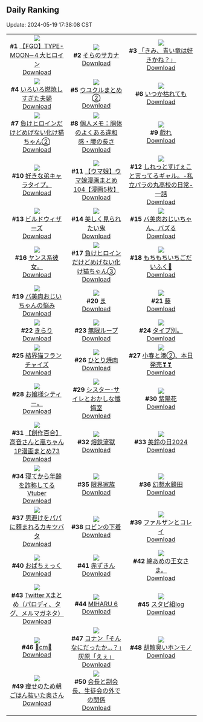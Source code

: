 ## Daily Ranking
Update: 2024-05-19 17:38:08 CST

|      |      |      |
| :----: | :----: | :----: |
| ![](https://i.pixiv.re/c/240x480/img-master/img/2024/05/17/00/05/31/118789042_p0_master1200.jpg)<br>**#1** [【FGO】TYPE-MOON─４大ヒロイン](https://www.pixiv.net/artworks/118789042)<br>[Download](https://i.pixiv.re/img-original/img/2024/05/17/00/05/31/118789042_p0.jpg) | ![](https://i.pixiv.re/c/240x480/img-master/img/2024/05/17/18/48/33/118805757_p0_master1200.jpg)<br>**#2** [そらのサカナ](https://www.pixiv.net/artworks/118805757)<br>[Download](https://i.pixiv.re/img-original/img/2024/05/17/18/48/33/118805757_p0.jpg) | ![](https://i.pixiv.re/c/240x480/img-master/img/2024/05/17/07/30/01/118795476_p0_master1200.jpg)<br>**#3** [「きみ、青い竜は好きかね？」](https://www.pixiv.net/artworks/118795476)<br>[Download](https://i.pixiv.re/img-original/img/2024/05/17/07/30/01/118795476_p0.jpg) |
| ![](https://i.pixiv.re/c/240x480/img-master/img/2024/05/17/00/11/46/118789247_p0_master1200.jpg)<br>**#4** [いろいろ燃焼しすぎた夫婦](https://www.pixiv.net/artworks/118789247)<br>[Download](https://i.pixiv.re/img-original/img/2024/05/17/00/11/46/118789247_p0.jpg) | ![](https://i.pixiv.re/c/240x480/img-master/img/2024/05/17/15/28/35/118801933_p0_master1200.jpg)<br>**#5** [ウユクルまとめ②](https://www.pixiv.net/artworks/118801933)<br>[Download](https://i.pixiv.re/img-original/img/2024/05/17/15/28/35/118801933_p0.png) | ![](https://i.pixiv.re/c/240x480/img-master/img/2024/05/17/00/00/06/118788539_p0_master1200.jpg)<br>**#6** [いつか枯れても](https://www.pixiv.net/artworks/118788539)<br>[Download](https://i.pixiv.re/img-original/img/2024/05/17/00/00/06/118788539_p0.jpg) |
| ![](https://i.pixiv.re/c/240x480/img-master/img/2024/05/17/00/00/58/118788758_p0_master1200.jpg)<br>**#7** [負けヒロインだけどめげない化け猫ちゃん②](https://www.pixiv.net/artworks/118788758)<br>[Download](https://i.pixiv.re/img-original/img/2024/05/17/00/00/58/118788758_p0.png) | ![](https://i.pixiv.re/c/240x480/img-master/img/2024/05/18/06/00/10/118821881_p0_master1200.jpg)<br>**#8** [個人メモ：胴体のよくある違和感・腰の長さ](https://www.pixiv.net/artworks/118821881)<br>[Download](https://i.pixiv.re/img-original/img/2024/05/18/06/00/10/118821881_p0.jpg) | ![](https://i.pixiv.re/c/240x480/img-master/img/2024/05/17/00/00/23/118788627_p0_master1200.jpg)<br>**#9** [戯れ](https://www.pixiv.net/artworks/118788627)<br>[Download](https://i.pixiv.re/img-original/img/2024/05/17/00/00/23/118788627_p0.jpg) |
| ![](https://i.pixiv.re/c/240x480/img-master/img/2024/05/17/08/25/09/118796075_p0_master1200.jpg)<br>**#10** [好きな弟キャラタイプ。](https://www.pixiv.net/artworks/118796075)<br>[Download](https://i.pixiv.re/img-original/img/2024/05/17/08/25/09/118796075_p0.jpg) | ![](https://i.pixiv.re/c/240x480/img-master/img/2024/05/17/00/01/43/118788839_p0_master1200.jpg)<br>**#11** [【ウマ娘】ウマ娘漫画まとめ104【漫画5枚】](https://www.pixiv.net/artworks/118788839)<br>[Download](https://i.pixiv.re/img-original/img/2024/05/17/00/01/43/118788839_p0.jpg) | ![](https://i.pixiv.re/c/240x480/img-master/img/2024/05/18/00/08/42/118816050_p0_master1200.jpg)<br>**#12** [しれっとすげぇこと言ってるギャル。-私立パラの丸高校の日常-一話](https://www.pixiv.net/artworks/118816050)<br>[Download](https://i.pixiv.re/img-original/img/2024/05/18/00/08/42/118816050_p0.jpg) |
| ![](https://i.pixiv.re/c/240x480/img-master/img/2024/05/18/00/01/36/118815657_p0_master1200.jpg)<br>**#13** [ビルドウィザーズ](https://www.pixiv.net/artworks/118815657)<br>[Download](https://i.pixiv.re/img-original/img/2024/05/18/00/01/36/118815657_p0.jpg) | ![](https://i.pixiv.re/c/240x480/img-master/img/2024/05/18/19/42/11/118837644_p0_master1200.jpg)<br>**#14** [美しく見られたい鬼](https://www.pixiv.net/artworks/118837644)<br>[Download](https://i.pixiv.re/img-original/img/2024/05/18/19/42/11/118837644_p0.jpg) | ![](https://i.pixiv.re/c/240x480/img-master/img/2024/05/17/08/33/02/118796160_p0_master1200.jpg)<br>**#15** [バ美肉おじいちゃん、バズる](https://www.pixiv.net/artworks/118796160)<br>[Download](https://i.pixiv.re/img-original/img/2024/05/17/08/33/02/118796160_p0.jpg) |
| ![](https://i.pixiv.re/c/240x480/img-master/img/2024/05/17/16/12/24/118802659_p0_master1200.jpg)<br>**#16** [ヤンス系彼女。](https://www.pixiv.net/artworks/118802659)<br>[Download](https://i.pixiv.re/img-original/img/2024/05/17/16/12/24/118802659_p0.jpg) | ![](https://i.pixiv.re/c/240x480/img-master/img/2024/05/18/00/01/21/118815626_p0_master1200.jpg)<br>**#17** [負けヒロインだけどめげない化け猫ちゃん③](https://www.pixiv.net/artworks/118815626)<br>[Download](https://i.pixiv.re/img-original/img/2024/05/18/00/01/21/118815626_p0.png) | ![](https://i.pixiv.re/c/240x480/img-master/img/2024/05/17/00/00/21/118788617_p0_master1200.jpg)<br>**#18** [もちもちいちごだいふく🍓](https://www.pixiv.net/artworks/118788617)<br>[Download](https://i.pixiv.re/img-original/img/2024/05/17/00/00/21/118788617_p0.jpg) |
| ![](https://i.pixiv.re/c/240x480/img-master/img/2024/05/18/00/01/16/118815613_p0_master1200.jpg)<br>**#19** [バ美肉おじいちゃんの悩み](https://www.pixiv.net/artworks/118815613)<br>[Download](https://i.pixiv.re/img-original/img/2024/05/18/00/01/16/118815613_p0.jpg) | ![](https://i.pixiv.re/c/240x480/img-master/img/2024/05/17/11/25/33/118798225_p0_master1200.jpg)<br>**#20** [ま](https://www.pixiv.net/artworks/118798225)<br>[Download](https://i.pixiv.re/img-original/img/2024/05/17/11/25/33/118798225_p0.png) | ![](https://i.pixiv.re/c/240x480/img-master/img/2024/05/17/00/00/33/118788676_p0_master1200.jpg)<br>**#21** [藤](https://www.pixiv.net/artworks/118788676)<br>[Download](https://i.pixiv.re/img-original/img/2024/05/17/00/00/33/118788676_p0.jpg) |
| ![](https://i.pixiv.re/c/240x480/img-master/img/2024/05/17/18/17/10/118805100_p0_master1200.jpg)<br>**#22** [きらり](https://www.pixiv.net/artworks/118805100)<br>[Download](https://i.pixiv.re/img-original/img/2024/05/17/18/17/10/118805100_p0.jpg) | ![](https://i.pixiv.re/c/240x480/img-master/img/2024/05/17/21/07/31/118809772_p0_master1200.jpg)<br>**#23** [無限ループ](https://www.pixiv.net/artworks/118809772)<br>[Download](https://i.pixiv.re/img-original/img/2024/05/17/21/07/31/118809772_p0.jpg) | ![](https://i.pixiv.re/c/240x480/img-master/img/2024/05/18/11/22/13/118826563_p0_master1200.jpg)<br>**#24** [タイプ別。](https://www.pixiv.net/artworks/118826563)<br>[Download](https://i.pixiv.re/img-original/img/2024/05/18/11/22/13/118826563_p0.jpg) |
| ![](https://i.pixiv.re/c/240x480/img-master/img/2024/05/17/07/00/47/118795157_p0_master1200.jpg)<br>**#25** [結界猫フランチャイズ](https://www.pixiv.net/artworks/118795157)<br>[Download](https://i.pixiv.re/img-original/img/2024/05/17/07/00/47/118795157_p0.jpg) | ![](https://i.pixiv.re/c/240x480/img-master/img/2024/05/17/20/30/05/118808599_p0_master1200.jpg)<br>**#26** [ひとり焼肉](https://www.pixiv.net/artworks/118808599)<br>[Download](https://i.pixiv.re/img-original/img/2024/05/17/20/30/05/118808599_p0.png) | ![](https://i.pixiv.re/c/240x480/img-master/img/2024/05/17/00/00/40/118788712_p0_master1200.jpg)<br>**#27** [小春と湊②、本日発売❣❣](https://www.pixiv.net/artworks/118788712)<br>[Download](https://i.pixiv.re/img-original/img/2024/05/17/00/00/40/118788712_p0.png) |
| ![](https://i.pixiv.re/c/240x480/img-master/img/2024/05/17/20/16/12/118808210_p0_master1200.jpg)<br>**#28** [お嬢様シティー。](https://www.pixiv.net/artworks/118808210)<br>[Download](https://i.pixiv.re/img-original/img/2024/05/17/20/16/12/118808210_p0.jpg) | ![](https://i.pixiv.re/c/240x480/img-master/img/2024/05/18/02/23/11/118819359_p0_master1200.jpg)<br>**#29** [シスター･サイレとおかしな懺悔室](https://www.pixiv.net/artworks/118819359)<br>[Download](https://i.pixiv.re/img-original/img/2024/05/18/02/23/11/118819359_p0.jpg) | ![](https://i.pixiv.re/c/240x480/img-master/img/2024/05/17/20/28/01/118808528_p0_master1200.jpg)<br>**#30** [紫陽花](https://www.pixiv.net/artworks/118808528)<br>[Download](https://i.pixiv.re/img-original/img/2024/05/17/20/28/01/118808528_p0.jpg) |
| ![](https://i.pixiv.re/c/240x480/img-master/img/2024/05/18/00/01/53/118815691_p0_master1200.jpg)<br>**#31** [【創作百合】高音さんと嵐ちゃん1P漫画まとめ73](https://www.pixiv.net/artworks/118815691)<br>[Download](https://i.pixiv.re/img-original/img/2024/05/18/00/01/53/118815691_p0.jpg) | ![](https://i.pixiv.re/c/240x480/img-master/img/2024/05/17/00/20/47/118789534_p0_master1200.jpg)<br>**#32** [熔鉄流獄](https://www.pixiv.net/artworks/118789534)<br>[Download](https://i.pixiv.re/img-original/img/2024/05/17/00/20/47/118789534_p0.png) | ![](https://i.pixiv.re/c/240x480/img-master/img/2024/05/18/12/48/47/118828293_p0_master1200.jpg)<br>**#33** [美鈴の日2024](https://www.pixiv.net/artworks/118828293)<br>[Download](https://i.pixiv.re/img-original/img/2024/05/18/12/48/47/118828293_p0.png) |
| ![](https://i.pixiv.re/c/240x480/img-master/img/2024/05/17/21/33/09/118810610_p0_master1200.jpg)<br>**#34** [寝てから年齢を詐称してるVtuber](https://www.pixiv.net/artworks/118810610)<br>[Download](https://i.pixiv.re/img-original/img/2024/05/17/21/33/09/118810610_p0.jpg) | ![](https://i.pixiv.re/c/240x480/img-master/img/2024/05/18/12/09/58/118827493_p0_master1200.jpg)<br>**#35** [限界家族](https://www.pixiv.net/artworks/118827493)<br>[Download](https://i.pixiv.re/img-original/img/2024/05/18/12/09/58/118827493_p0.jpg) | ![](https://i.pixiv.re/c/240x480/img-master/img/2024/05/17/00/00/11/118788560_p0_master1200.jpg)<br>**#36** [幻想水鏡田](https://www.pixiv.net/artworks/118788560)<br>[Download](https://i.pixiv.re/img-original/img/2024/05/17/00/00/11/118788560_p0.jpg) |
| ![](https://i.pixiv.re/c/240x480/img-master/img/2024/05/17/17/57/19/118804568_p0_master1200.jpg)<br>**#37** [男避けをパパに頼まれるカキツバタ](https://www.pixiv.net/artworks/118804568)<br>[Download](https://i.pixiv.re/img-original/img/2024/05/17/17/57/19/118804568_p0.png) | ![](https://i.pixiv.re/c/240x480/img-master/img/2024/05/18/20/02/34/118838315_p0_master1200.jpg)<br>**#38** [ロビンの下着](https://www.pixiv.net/artworks/118838315)<br>[Download](https://i.pixiv.re/img-original/img/2024/05/18/20/02/34/118838315_p0.png) | ![](https://i.pixiv.re/c/240x480/img-master/img/2024/05/17/00/29/36/118789794_p0_master1200.jpg)<br>**#39** [ファルザンとコレイ](https://www.pixiv.net/artworks/118789794)<br>[Download](https://i.pixiv.re/img-original/img/2024/05/17/00/29/36/118789794_p0.jpg) |
| ![](https://i.pixiv.re/c/240x480/img-master/img/2024/05/18/18/01/09/118834962_p0_master1200.jpg)<br>**#40** [おばちぇっく](https://www.pixiv.net/artworks/118834962)<br>[Download](https://i.pixiv.re/img-original/img/2024/05/18/18/01/09/118834962_p0.png) | ![](https://i.pixiv.re/c/240x480/img-master/img/2024/05/17/20/06/17/118807911_p0_master1200.jpg)<br>**#41** [赤ずきん](https://www.pixiv.net/artworks/118807911)<br>[Download](https://i.pixiv.re/img-original/img/2024/05/17/20/06/17/118807911_p0.jpg) | ![](https://i.pixiv.re/c/240x480/img-master/img/2024/05/17/00/00/22/118788622_p0_master1200.jpg)<br>**#42** [綿あめの王女さま。](https://www.pixiv.net/artworks/118788622)<br>[Download](https://i.pixiv.re/img-original/img/2024/05/17/00/00/22/118788622_p0.jpg) |
| ![](https://i.pixiv.re/c/240x480/img-master/img/2024/05/18/11/33/56/118826583_p0_master1200.jpg)<br>**#43** [Twitter Xまとめ（パロディ、タグ、メルマガネタ）](https://www.pixiv.net/artworks/118826583)<br>[Download](https://i.pixiv.re/img-original/img/2024/05/18/11/33/56/118826583_p0.jpg) | ![](https://i.pixiv.re/c/240x480/img-master/img/2024/05/17/21/51/26/118788575_p0_master1200.jpg)<br>**#44** [MIHARU 6](https://www.pixiv.net/artworks/118788575)<br>[Download](https://i.pixiv.re/img-original/img/2024/05/17/21/51/26/118788575_p0.png) | ![](https://i.pixiv.re/c/240x480/img-master/img/2024/05/17/23/47/26/118814604_p0_master1200.jpg)<br>**#45** [スタピ組log](https://www.pixiv.net/artworks/118814604)<br>[Download](https://i.pixiv.re/img-original/img/2024/05/17/23/47/26/118814604_p0.jpg) |
| ![](https://i.pixiv.re/c/240x480/img-master/img/2024/05/17/20/39/44/118808889_p0_master1200.jpg)<br>**#46** [💖cm💖](https://www.pixiv.net/artworks/118808889)<br>[Download](https://i.pixiv.re/img-original/img/2024/05/17/20/39/44/118808889_p0.png) | ![](https://i.pixiv.re/c/240x480/img-master/img/2024/05/17/17/04/58/118803552_p0_master1200.jpg)<br>**#47** [コナン「そんなにだったか…？」灰原「えぇ」](https://www.pixiv.net/artworks/118803552)<br>[Download](https://i.pixiv.re/img-original/img/2024/05/17/17/04/58/118803552_p0.jpg) | ![](https://i.pixiv.re/c/240x480/img-master/img/2024/05/18/13/30/09/118829061_p0_master1200.jpg)<br>**#48** [胡散臭いホンモノ](https://www.pixiv.net/artworks/118829061)<br>[Download](https://i.pixiv.re/img-original/img/2024/05/18/13/30/09/118829061_p0.jpg) |
| ![](https://i.pixiv.re/c/240x480/img-master/img/2024/05/18/00/08/14/118816027_p0_master1200.jpg)<br>**#49** [痩せのため朝ごはん抜いた奥さん](https://www.pixiv.net/artworks/118816027)<br>[Download](https://i.pixiv.re/img-original/img/2024/05/18/00/08/14/118816027_p0.jpg) | ![](https://i.pixiv.re/c/240x480/img-master/img/2024/05/18/19/07/19/118836524_p0_master1200.jpg)<br>**#50** [会長と副会長、生徒会の外での関係](https://www.pixiv.net/artworks/118836524)<br>[Download](https://i.pixiv.re/img-original/img/2024/05/18/19/07/19/118836524_p0.jpg) |
|      |
